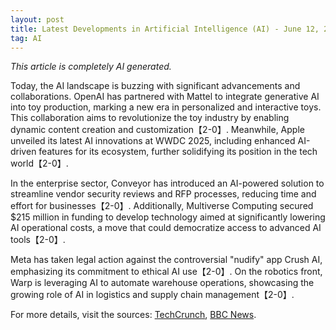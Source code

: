 ```yaml
---
layout: post
title: Latest Developments in Artificial Intelligence (AI) - June 12, 2025
tag: AI
---
```

*This article is completely AI generated.*

Today, the AI landscape is buzzing with significant advancements and collaborations. OpenAI has partnered with Mattel to integrate generative AI into toy production, marking a new era in personalized and interactive toys. This collaboration aims to revolutionize the toy industry by enabling dynamic content creation and customization【2-0】. Meanwhile, Apple unveiled its latest AI innovations at WWDC 2025, including enhanced AI-driven features for its ecosystem, further solidifying its position in the tech world【2-0】.

<!--more-->

In the enterprise sector, Conveyor has introduced an AI-powered solution to streamline vendor security reviews and RFP processes, reducing time and effort for businesses【2-0】. Additionally, Multiverse Computing secured $215 million in funding to develop technology aimed at significantly lowering AI operational costs, a move that could democratize access to advanced AI tools【2-0】.

Meta has taken legal action against the controversial "nudify" app Crush AI, emphasizing its commitment to ethical AI use【2-0】. On the robotics front, Warp is leveraging AI to automate warehouse operations, showcasing the growing role of AI in logistics and supply chain management【2-0】.

For more details, visit the sources: [TechCrunch](https://techcrunch.com/category/artificial-intelligence/), [BBC News](https://www.bbc.co.uk/news/topics/ce1qrvleleqt).
